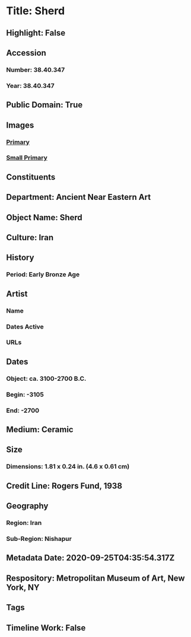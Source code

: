 # Title: Sherd
## Highlight: False
## Accession
### Number: 38.40.347
### Year: 38.40.347
## Public Domain: True
## Images
### [Primary](https://images.metmuseum.org/CRDImages/an/original/vs38_40_347.jpg)
### [Small Primary](https://images.metmuseum.org/CRDImages/an/web-large/vs38_40_347.jpg)
## Constituents
## Department: Ancient Near Eastern Art
## Object Name: Sherd
## Culture: Iran
## History
### Period: Early Bronze Age
## Artist
### Name
### Dates Active
### URLs
## Dates
### Object: ca. 3100-2700 B.C.
### Begin: -3105
### End: -2700
## Medium: Ceramic
## Size
### Dimensions: 1.81 x 0.24 in. (4.6 x 0.61 cm)
## Credit Line: Rogers Fund, 1938
## Geography
### Region: Iran
### Sub-Region: Nishapur
## Metadata Date: 2020-09-25T04:35:54.317Z
## Respository: Metropolitan Museum of Art, New York, NY
## Tags
## Timeline Work: False